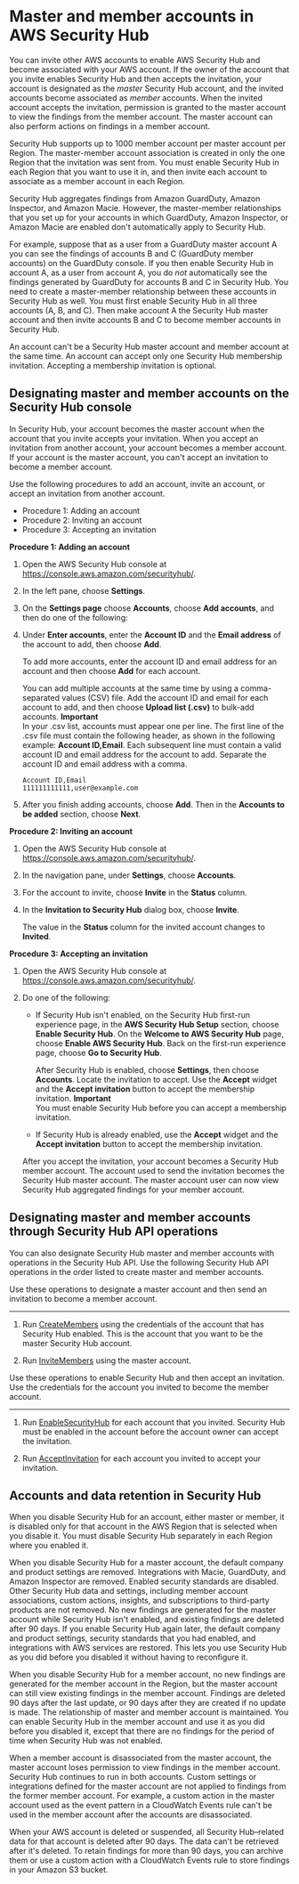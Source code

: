 # Master and member accounts in AWS Security Hub<a name="securityhub-accounts"></a>

You can invite other AWS accounts to enable AWS Security Hub and become associated with your AWS account\. If the owner of the account that you invite enables Security Hub and then accepts the invitation, your account is designated as the *master* Security Hub account, and the invited accounts become associated as *member* accounts\. When the invited account accepts the invitation, permission is granted to the master account to view the findings from the member account\. The master account can also perform actions on findings in a member account\.

Security Hub supports up to 1000 member account per master account per Region\. The master\-member account association is created in only the one Region that the invitation was sent from\. You must enable Security Hub in each Region that you want to use it in, and then invite each account to associate as a member account in each Region\.

Security Hub aggregates findings from Amazon GuardDuty, Amazon Inspector, and Amazon Macie\. However, the master\-member relationships that you set up for your accounts in which GuardDuty, Amazon Inspector, or Amazon Macie are enabled don't automatically apply to Security Hub\.

For example, suppose that as a user from a GuardDuty master account A you can see the findings of accounts B and C \(GuardDuty member accounts\) on the GuardDuty console\. If you then enable Security Hub in account A, as a user from account A, you do *not* automatically see the findings generated by GuardDuty for accounts B and C in Security Hub\. You need to create a master\-member relationship between these accounts in Security Hub as well\. You must first enable Security Hub in all three accounts \(A, B, and C\)\. Then make account A the Security Hub master account and then invite accounts B and C to become member accounts in Security Hub\.

An account can't be a Security Hub master account and member account at the same time\. An account can accept only one Security Hub membership invitation\. Accepting a membership invitation is optional\.

## Designating master and member accounts on the Security Hub console<a name="securityhub-become-console"></a>

In Security Hub, your account becomes the master account when the account that you invite accepts your invitation\. When you accept an invitation from another account, your account becomes a member account\. If your account is the master account, you can't accept an invitation to become a member account\.

Use the following procedures to add an account, invite an account, or accept an invitation from another account\.
+ Procedure 1: Adding an account
+ Procedure 2: Inviting an account
+ Procedure 3: Accepting an invitation

**Procedure 1: Adding an account**

1. Open the AWS Security Hub console at [https://console\.aws\.amazon\.com/securityhub/](https://console.aws.amazon.com/securityhub/)\.

1. In the left pane, choose **Settings**\.

1. On the **Settings page** choose **Accounts**, choose **Add accounts**, and then do one of the following:

1. Under **Enter accounts**, enter the **Account ID** and the **Email address** of the account to add, then choose **Add**\.

   To add more accounts, enter the account ID and email address for an account and then choose **Add** for each account\.

   You can add multiple accounts at the same time by using a comma\-separated values \(CSV\) file\. Add the account ID and email for each account to add, and then choose **Upload list \(\.csv\)** to bulk\-add accounts\.
**Important**  
In your \.csv list, accounts must appear one per line\. The first line of the \.csv file must contain the following header, as shown in the following example: **Account ID,Email**\. Each subsequent line must contain a valid account ID and email address for the account to add\. Separate the account ID and email address with a comma\.  

   ```
   Account ID,Email
   111111111111,user@example.com
   ```

1. After you finish adding accounts, choose **Add**\. Then in the **Accounts to be added** section, choose **Next**\.

**Procedure 2: Inviting an account**

1. Open the AWS Security Hub console at [https://console\.aws\.amazon\.com/securityhub/](https://console.aws.amazon.com/securityhub/)\.

1. In the navigation pane, under **Settings**, choose **Accounts**\. 

1. For the account to invite, choose **Invite** in the **Status** column\.

1. In the **Invitation to Security Hub** dialog box, choose **Invite**\.

   The value in the **Status** column for the invited account changes to **Invited**\.

**Procedure 3: Accepting an invitation**

1. Open the AWS Security Hub console at [https://console\.aws\.amazon\.com/securityhub/](https://console.aws.amazon.com/securityhub/)\.

1. Do one of the following:
   + If Security Hub isn't enabled, on the Security Hub first\-run experience page, in the **AWS Security Hub Setup** section, choose **Enable Security Hub**\. On the **Welcome to AWS Security Hub** page, choose **Enable AWS Security Hub**\. Back on the first\-run experience page, choose **Go to Security Hub**\.

     After Security Hub is enabled, choose **Settings**, then choose **Accounts**\. Locate the invitation to accept\. Use the **Accept** widget and the **Accept invitation** button to accept the membership invitation\.
**Important**  
You must enable Security Hub before you can accept a membership invitation\.
   + If Security Hub is already enabled, use the **Accept** widget and the **Accept invitation** button to accept the membership invitation\.

   After you accept the invitation, your account becomes a Security Hub member account\. The account used to send the invitation becomes the Security Hub master account\.  The master account user can now view Security Hub aggregated findings for your member account\.

## Designating master and member accounts through Security Hub API operations<a name="securityhub-become-api"></a>

You can also designate Security Hub master and member accounts with operations in the Security Hub API\. Use the following Security Hub API operations in the order listed to create master and member accounts\.

Use these operations to designate a master account and then send an invitation to become a member account\.

****

1. Run [CreateMembers](https://docs.aws.amazon.com/securityhub/1.0/APIReference/API_CreateMembers.html) using the credentials of the account that has Security Hub enabled\. This is the account that you want to be the master Security Hub account\.

1. Run [InviteMembers](https://docs.aws.amazon.com/securityhub/1.0/APIReference/API_InviteMembers.html) using the master account\.

Use these operations to enable Security Hub and then accept an invitation\. Use the credentials for the account you invited to become the member account\.

****

1. Run [EnableSecurityHub](https://docs.aws.amazon.com/securityhub/1.0/APIReference/API_EnableSecurityHub.html) for each account that you invited\. Security Hub must be enabled in the account before the account owner can accept the invitation\.

1. Run [AcceptInvitation](https://docs.aws.amazon.com/securityhub/1.0/APIReference/API_AcceptInvitation.html) for each account you invited to accept your invitation\.

## Accounts and data retention in Security Hub<a name="securityhub-data-retention"></a>

When you disable Security Hub for an account, either master or member, it is disabled only for that account in the AWS Region that is selected when you disable it\. You must disable Security Hub separately in each Region where you enabled it\.

When you disable Security Hub for a master account, the default company and product settings are removed\. Integrations with Macie, GuardDuty, and Amazon Inspector are removed\. Enabled security standards are disabled\. Other Security Hub data and settings, including member account associations, custom actions, insights, and subscriptions to third\-party products are not removed\. No new findings are generated for the master account while Security Hub isn't enabled, and existing findings are deleted after 90 days\. If you enable Security Hub again later, the default company and product settings, security standards that you had enabled, and integrations with AWS services are restored\. This lets you use Security Hub as you did before you disabled it without having to reconfigure it\.

When you disable Security Hub for a member account, no new findings are generated for the member account in the Region, but the master account can still view existing findings in the member account\. Findings are deleted 90 days after the last update, or 90 days after they are created if no update is made\. The relationship of master and member account is maintained\. You can enable Security Hub in the member account and use it as you did before you disabled it, except that there are no findings for the period of time when Security Hub was not enabled\.

When a member account is disassociated from the master account, the master account loses permission to view findings in the member account\. Security Hub continues to run in both accounts\. Custom settings or integrations defined for the master account are not applied to findings from the former member account\. For example, a custom action in the master account used as the event pattern in a CloudWatch Events rule can't be used in the member account after the accounts are disassociated\.

When your AWS account is deleted or suspended, all Security Hub–related data for that account is deleted after 90 days\. The data can't be retrieved after it's deleted\. To retain findings for more than 90 days, you can archive them or use a custom action with a CloudWatch Events rule to store findings in your Amazon S3 bucket\.
